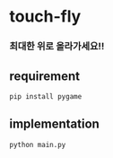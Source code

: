 # touch-fly

### 최대한 위로 올라가세요!!

## requirement

```
pip install pygame
```

## implementation
```
python main.py
```
